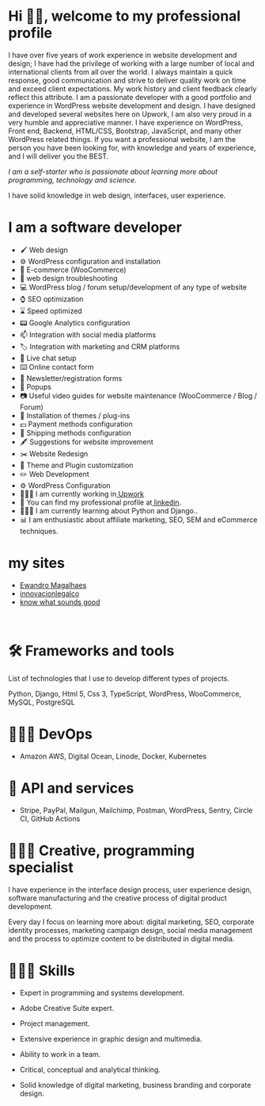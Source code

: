 <!DOCTYPE html>
<html lang="en">
<head>
    <meta charset="UTF-8">
    <meta name="viewport" content="width=device-width, initial-scale=1.0">
</head>
<body>
    <h1>
        Hi 👋🏻, welcome to my professional profile
    </h1>
    <p>
        I have over five years of work experience in website development and design; I have had the privilege of working with a large number of local and international clients from all over the world.
        I always maintain a quick response, good communication and strive to deliver quality work on time and exceed client expectations. My work history and client feedback clearly reflect this attribute.
        I am a passionate developer with a good portfolio and experience in WordPress website development and design. I have designed and developed several websites here on Upwork, I am also very proud in a very humble and appreciative manner.
        I have experience on WordPress, Front end, Backend, HTML/CSS, Bootstrap, JavaScript, and many other WordPress related things.
        If you want a professional website, I am the person you have been looking for, with knowledge and years of experience, and I will deliver you the BEST.
    </p>
    <p><em>I am a self-starter who is passionate about learning more about programming, technology and science.</em></p>
    <p>I have solid knowledge in web design, interfaces, user experience.</p>
    <h1>
        I am a software developer
    </h1>
    <ul>
        <li>🖌️ Web design</li>
        <li>⚙️ WordPress configuration and installation</li>
        <li>🛒 E-commerce (WooCommerce)</li>
        <li>🔧 web design troubleshooting</li>
        <li>💻 WordPress blog / forum setup/development of any type of website</li>
        <li>⌚ SEO optimization</li>
        <li>⌛ Speed optimized</li>
        <li>📟 Google Analytics configuration</li>
        <li>📫 Integration with social media platforms</li>
        <li>🏷️ Integration with marketing and CRM platforms</li>
        <li>📱 Live chat setup</li>
        <li>⌨️ Online contact form</li>
        <li>📜 Newsletter/registration forms</li>
        <li>🔖 Popups</li>
        <li>📷 Useful video guides for website maintenance (WooCommerce / Blog / Forum)</li>
        <li>📌 Installation of themes / plug-ins</li>
        <li>💵 Payment methods configuration</li>
        <li>🚗 Shipping methods configuration</li>
        <li>🖋️ Suggestions for website improvement</li>
        <li>✂️ Website Redesign</li>
        <li>📌 Theme and Plugin customization</li>
        <li>✏️ Web Development</li>
        <li>⚙️ WordPress Configuration</li>
        <li>👨🏻‍💻 I am currently working in<a href="https://www.upwork.com/freelancers/~01b68c2f08b4a99c85" target="_blank"> Upwork</a></li>
        <li>🤺 You can find my professional profile at<a href="https://www.linkedin.com/in/nicolas-pineda/" target="_blank"> linkedin</a>.</li>
        <li>👨🏻‍🔬 I am currently learning about Python and Django..</li>
        <li>📊 I am enthusiastic about affiliate marketing, SEO, SEM and eCommerce techniques.</li>
      </li>
    </ul>
    <h1>
        my sites
    </h1>
    <ul>
            <li><a href="https://Ewandro.com" target="_blank"> Ewandro Magalhaes</a></li>
            <li><a href="https://innovacionlegalco.com/" target="_blank"> innovacionlegalco</a></li>
            <li> <a href="https://knowwhatsoundsgood.com/" target="_blank"> know what sounds good</a></li>
      </li>
    </ul>
    <br>
    <h1>
        🛠 Frameworks and tools
    </h1>
    <p>
        List of technologies that I use to develop different types of projects.
    </p>
    <p>
        Python, Django, Html 5, Css 3, TypeScript, WordPress, WooCommerce, MySQL, PostgreSQL
    </p>
    <h1>
        👨🏻‍🔬 DevOps
    </h1>
    <ul>
        <li>
            Amazon AWS, Digital Ocean, Linode, Docker, Kubernetes
        </li>
    </ul>
    <h1>
        🚀 API and services
    </h1>
    <ul>
        <li>
            Stripe, PayPal, Mailgun, Mailchimp, Postman, WordPress, Sentry, Circle CI, GitHub Actions
        </li>
    </ul>
    <h1>
        👨🏻‍🎨 Creative, programming specialist
    </h1>
    <p>
        I have experience in the interface design process, user experience design, software manufacturing and the creative process of digital product development.
    </p>
    <p>
        Every day I focus on learning more about: digital marketing, SEO, corporate identity processes, marketing campaign design, social media management and the process to optimize content to be distributed in digital media.
    </p>
    <h1>
        👨🏻‍🚀 Skills
    </h1>
    <ul>
        <li>
            Expert in programming and systems development.
        </li>
    </ul>
    <ul>
        <li>
            Adobe Creative Suite expert.
        </li>
    </ul>
    <ul>
        <li>
            Project management.
        </li>
    </ul>
    <ul>
        <li>
            Extensive experience in graphic design and multimedia.
        </li>
    </ul>
    <ul>
        <li>
            Ability to work in a team.
        </li>
    </ul>
    <ul>
        <li>
            Critical, conceptual and analytical thinking.
        </li>
    </ul>
    <ul>
        <li>
            Solid knowledge of digital marketing, business branding and corporate design.
        </li>
    </ul>
</body>
</html>
